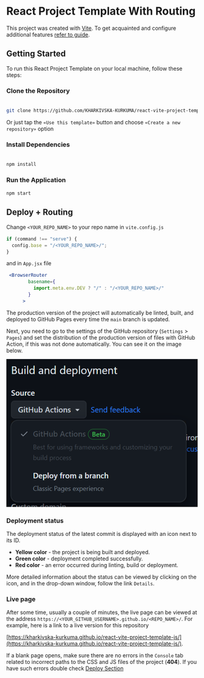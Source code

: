 # React Project Template With Routing

This project was created with
[Vite](https://vitejs.dev/). To get
acquainted and configure additional features
[refer to guide](https://vitejs.dev/guide/).

## Getting Started

To run this React Project Template on your local machine, follow these steps:

### Clone the Repository

```bash

git clone https://github.com/KHARKIVSKA-KURKUMA/react-vite-project-template-js.git

```

Or just tap the `«Use this template»` button and choose
`«Create a new repository»` option

### Install Dependencies

```bash

npm install

```

### Run the Application

```bash
npm start

```

<a id="deploy"></a>

## Deploy + Routing

Change `<YOUR_REPO_NAME>` to your repo name in `vite.config.js`

```jsx
if (command !== "serve") {
  config.base = "/<YOUR_REPO_NAME>/";
}
```

and in `App.jsx` file

```jsx
 <BrowserRouter
        basename={
          import.meta.env.DEV ? "/" : "/<YOUR_REPO_NAME>/"
        }
      >
```

The production version of the project will automatically be linted, built, and
deployed to GitHub Pages every time the `main` branch
is updated.

Next, you need to go to the settings of the GitHub repository (`Settings` >
`Pages`) and set the distribution of the production version of files with GitHub Action, if this was not done automatically. You can see it on the image below.

![GitHub Pages settings](./public/assets/repo-settings.png)

### Deployment status

The deployment status of the latest commit is displayed with an icon next to its
ID.

- **Yellow color** - the project is being built and deployed.
- **Green color** - deployment completed successfully.
- **Red color** - an error occurred during linting, build or deployment.

More detailed information about the status can be viewed by clicking on the
icon, and in the drop-down window, follow the link `Details`.

### Live page

After some time, usually a couple of minutes, the live page can be viewed at the
address `https://<YOUR_GITHUB_USERNAME>.github.io/<REPO_NAME>/`. For example, here is a link
to a live version for this repository

[https://kharkivska-kurkuma.github.io/react-vite-project-template-js/](https://kharkivska-kurkuma.github.io/react-vite-project-template-js/).

If a blank page opens, make sure there are no errors in the `Console` tab
related to incorrect paths to the CSS and JS files of the project (**404**). If you have such errors double check [Deploy Section](#deploy)
